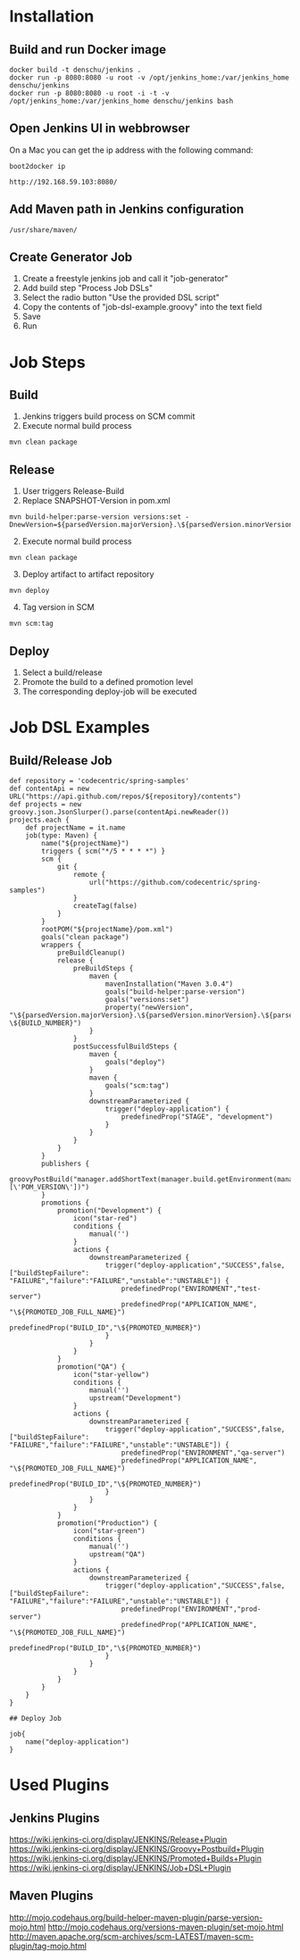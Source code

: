 

# Installation

## Build and run Docker image

```shell
docker build -t denschu/jenkins .
docker run -p 8080:8080 -u root -v /opt/jenkins_home:/var/jenkins_home denschu/jenkins
docker run -p 8080:8080 -u root -i -t -v /opt/jenkins_home:/var/jenkins_home denschu/jenkins bash
```

## Open Jenkins UI in webbrowser

On a Mac you can get the ip address with the following command:

```shell
boot2docker ip
```

```shell
http://192.168.59.103:8080/
```

## Add Maven path in Jenkins configuration

```shell
/usr/share/maven/
```

## Create Generator Job

1. Create a freestyle jenkins job and call it "job-generator"
2. Add build step "Process Job DSLs"
3. Select the radio button "Use the provided DSL script"
4. Copy the contents of "job-dsl-example.groovy" into the text field
5. Save
6. Run


# Job Steps

## Build

1. Jenkins triggers build process on SCM commit
2. Execute normal build process

```shell
mvn clean package
```

## Release

1. User triggers Release-Build
2. Replace SNAPSHOT-Version in pom.xml

```shell
mvn build-helper:parse-version versions:set -DnewVersion=${parsedVersion.majorVersion}.\${parsedVersion.minorVersion}.\${parsedVersion.incrementalVersion}-${BUILD_NUMBER}
```

2. Execute normal build process

```shell
mvn clean package
```

3. Deploy artifact to artifact repository

```shell
mvn deploy
```

4. Tag version in SCM

```shell
mvn scm:tag
```

## Deploy

1. Select a build/release
2. Promote the build to a defined promotion level
3. The corresponding deploy-job will be executed

# Job DSL Examples

## Build/Release Job

```shell
def repository = 'codecentric/spring-samples'
def contentApi = new URL("https://api.github.com/repos/${repository}/contents")
def projects = new groovy.json.JsonSlurper().parse(contentApi.newReader())
projects.each { 
    def projectName = it.name
    job(type: Maven) {
        name("${projectName}")
        triggers { scm("*/5 * * * *") }
        scm {
			git {
			    remote {
			        url("https://github.com/codecentric/spring-samples")
			    }
			    createTag(false)
			}
		}
		rootPOM("${projectName}/pom.xml")
		goals("clean package")
		wrappers {
			preBuildCleanup()
			release {
				preBuildSteps {
					maven {
						mavenInstallation("Maven 3.0.4")
						goals("build-helper:parse-version")
						goals("versions:set")
						property("newVersion", "\${parsedVersion.majorVersion}.\${parsedVersion.minorVersion}.\${parsedVersion.incrementalVersion}-\${BUILD_NUMBER}")
					}
				}
				postSuccessfulBuildSteps {
					maven {
						goals("deploy")
					}
					maven {
						goals("scm:tag")
					}
					downstreamParameterized {
						trigger("deploy-application") {
							predefinedProp("STAGE", "development")
						}
					}
				}
			}
		}		
		publishers {
			groovyPostBuild("manager.addShortText(manager.build.getEnvironment(manager.listener)[\'POM_VERSION\'])")
		}
		promotions {
			promotion("Development") {
				icon("star-red")
				conditions {
					manual('')
				}
				actions {
					downstreamParameterized {
						trigger("deploy-application","SUCCESS",false,["buildStepFailure": "FAILURE","failure":"FAILURE","unstable":"UNSTABLE"]) {
							predefinedProp("ENVIRONMENT","test-server")
							predefinedProp("APPLICATION_NAME", "\${PROMOTED_JOB_FULL_NAME}")
							predefinedProp("BUILD_ID","\${PROMOTED_NUMBER}")
						}
					}
				}
			}
			promotion("QA") {
				icon("star-yellow")
				conditions {
					manual('')
					upstream("Development")
				}
				actions {
					downstreamParameterized {
						trigger("deploy-application","SUCCESS",false,["buildStepFailure": "FAILURE","failure":"FAILURE","unstable":"UNSTABLE"]) {
							predefinedProp("ENVIRONMENT","qa-server")
							predefinedProp("APPLICATION_NAME", "\${PROMOTED_JOB_FULL_NAME}")
							predefinedProp("BUILD_ID","\${PROMOTED_NUMBER}")
						}
					}
				}
			}	
			promotion("Production") {
				icon("star-green")
				conditions {
					manual('')
					upstream("QA")
				}
				actions {
					downstreamParameterized {
						trigger("deploy-application","SUCCESS",false,["buildStepFailure": "FAILURE","failure":"FAILURE","unstable":"UNSTABLE"]) {
							predefinedProp("ENVIRONMENT","prod-server")
							predefinedProp("APPLICATION_NAME", "\${PROMOTED_JOB_FULL_NAME}")
							predefinedProp("BUILD_ID","\${PROMOTED_NUMBER}")
						}
					}
				}
			}							
		}		
	}	
}

## Deploy Job

job{
    name("deploy-application")
}
```

# Used Plugins

## Jenkins Plugins

https://wiki.jenkins-ci.org/display/JENKINS/Release+Plugin
https://wiki.jenkins-ci.org/display/JENKINS/Groovy+Postbuild+Plugin
https://wiki.jenkins-ci.org/display/JENKINS/Promoted+Builds+Plugin
https://wiki.jenkins-ci.org/display/JENKINS/Job+DSL+Plugin

## Maven Plugins

http://mojo.codehaus.org/build-helper-maven-plugin/parse-version-mojo.html
http://mojo.codehaus.org/versions-maven-plugin/set-mojo.html
http://maven.apache.org/scm-archives/scm-LATEST/maven-scm-plugin/tag-mojo.html






